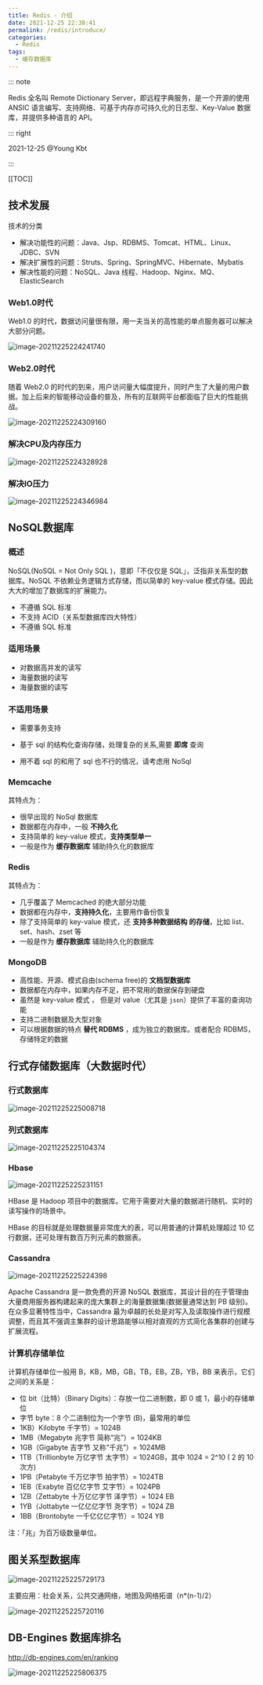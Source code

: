```yaml
---
title: Redis - 介绍
date: 2021-12-25 22:38:41
permalink: /redis/introduce/
categories:
  - Redis
tags: 
  - 缓存数据库
---
```


::: note

Redis 全名叫 Remote Dictionary Server，即远程字典服务，是一个开源的使用 ANSIC 语言编写、支持网络、可基于内存亦可持久化的日志型、Key-Value 数据库，并提供多种语言的 API。

::: right

2021-12-25 @Young Kbt

:::

[[TOC]]



## 技术发展

技术的分类

- 解决功能性的问题：Java、Jsp、RDBMS、Tomcat、HTML、Linux、JDBC、SVN
- 解决扩展性的问题：Struts、Spring、SpringMVC、Hibernate、Mybatis
- 解决性能的问题：NoSQL、Java 线程、Hadoop、Nginx、MQ、ElasticSearch

### Web1.0时代

Web1.0 的时代，数据访问量很有限，用一夫当关的高性能的单点服务器可以解决大部分问题。

![image-20211225224241740](https://cdn.jsdelivr.net/gh/Kele-Bingtang/static/img/Redis/20211225224242.png)

### Web2.0时代

随着 Web2.0 的时代的到来，用户访问量大幅度提升，同时产生了大量的用户数据。加上后来的智能移动设备的普及，所有的互联网平台都面临了巨大的性能挑战。

![image-20211225224309160](https://cdn.jsdelivr.net/gh/Kele-Bingtang/static/img/Redis/20211225224311.png)

### 解决CPU及内存压力

![image-20211225224328928](https://cdn.jsdelivr.net/gh/Kele-Bingtang/static/img/Redis/20211225224330.png)

### 解决IO压力

![image-20211225224346984](https://cdn.jsdelivr.net/gh/Kele-Bingtang/static/img/Redis/20211225224348.png)

## NoSQL数据库

### 概述

NoSQL(NoSQL = Not Only SQL )，意即「不仅仅是 SQL」，泛指非关系型的数据库。NoSQL 不依赖业务逻辑方式存储，而以简单的 key-value 模式存储。因此大大的增加了数据库的扩展能力。

- 不遵循 SQL 标准
- 不支持 ACID（关系型数据库四大特性）
- 不遵循 SQL 标准

### 适用场景

- 对数据高并发的读写
- 海量数据的读写
- 海量数据的读写

### 不适用场景

- 需要事务支持
- 基于 sql 的结构化查询存储，处理复杂的关系,需要 **即席** 查询

- 用不着 sql 的和用了 sql 也不行的情况，请考虑用 NoSql

### Memcache

其特点为：

- 很早出现的 NoSql 数据库
- 数据都在内存中，一般 **不持久化**
- 支持简单的 key-value 模式，**支持类型单一**
- 一般是作为 **缓存数据库** 辅助持久化的数据库

### Redis

其特点为：

- 几乎覆盖了 Memcached 的绝大部分功能
- 数据都在内存中，**支持持久化**，主要用作备份恢复
- 除了支持简单的 key-value 模式，还 **支持多种数据结构 的存储**，比如 list、set、hash、zset 等
- 一般是作为 **缓存数据库** 辅助持久化的数据库

### MongoDB

- 高性能、开源、模式自由(schema free)的 **文档型数据库** 
- 数据都在内存中，如果内存不足，把不常用的数据保存到硬盘
- 虽然是 key-value 模式 ， 但是对 value（尤其是 `json`）提供了丰富的查询功能
- 支持二进制数据及大型对象
- 可以根据数据的特点 **替代 RDBMS** ，成为独立的数据库。或者配合 RDBMS，存储特定的数据

## 行式存储数据库（大数据时代）

### 行式数据库

![image-20211225225008718](https://cdn.jsdelivr.net/gh/Kele-Bingtang/static/img/Redis/20211225225013.png)

### 列式数据库

![image-20211225225104374](https://cdn.jsdelivr.net/gh/Kele-Bingtang/static/img/Redis/20211225225105.png)

### Hbase

![image-20211225225231151](https://cdn.jsdelivr.net/gh/Kele-Bingtang/static/img/Redis/20211225225359.png)

HBase 是 Hadoop 项目中的数据库。它用于需要对大量的数据进行随机、实时的读写操作的场景中。

HBase 的目标就是处理数据量非常庞大的表，可以用普通的计算机处理超过 10 亿行数据，还可处理有数百万列元素的数据表。

### Cassandra

![image-20211225225224398](https://cdn.jsdelivr.net/gh/Kele-Bingtang/static/img/Redis/20211225225225.png)

Apache Cassandra 是一款免费的开源 NoSQL 数据库，其设计目的在于管理由大量商用服务器构建起来的庞大集群上的海量数据集(数据量通常达到 PB 级别)。在众多显著特性当中，Cassandra 最为卓越的长处是对写入及读取操作进行规模调整，而且其不强调主集群的设计思路能够以相对直观的方式简化各集群的创建与扩展流程。

### 计算机存储单位

计算机存储单位一般用 B，KB，MB，GB，TB，EB，ZB，YB，BB 来表示，它们之间的关系是：

- 位 bit（比特）（Binary Digits）：存放一位二进制数，即 0 或 1，最小的存储单位
- 字节 byte：8 个二进制位为一个字节 (B)，最常用的单位
- 1KB）Kilobyte 千字节）= 1024B
- 1MB（Megabyte 兆字节 简称“兆”）= 1024KB
- 1GB（Gigabyte 吉字节 又称“千兆”）= 1024MB
- 1TB（Trillionbyte 万亿字节 太字节）= 1024GB，其中 1024 = 2^10 ( 2 的 10 次方)
- 1PB（Petabyte 千万亿字节 拍字节）= 1024TB
- 1EB（Exabyte 百亿亿字节 艾字节）= 1024PB
- 1ZB（Zettabyte 十万亿亿字节 泽字节）= 1024 EB
- 1YB（Jottabyte 一亿亿亿字节 尧字节）= 1024 ZB
- 1BB（Brontobyte 一千亿亿亿字节）= 1024 YB

注：「兆」为百万级数量单位。

## 图关系型数据库

![image-20211225225729173](https://cdn.jsdelivr.net/gh/Kele-Bingtang/static/img/Redis/20211225225730.png)

主要应用：社会关系，公共交通网络，地图及网络拓谱（n*(n-1)/2）

![image-20211225225720116](https://cdn.jsdelivr.net/gh/Kele-Bingtang/static/img/Redis/20211225225721.png)

## DB-Engines 数据库排名

<http://db-engines.com/en/ranking>

![image-20211225225806375](https://cdn.jsdelivr.net/gh/Kele-Bingtang/static/img/Redis/20211225230110.png)
